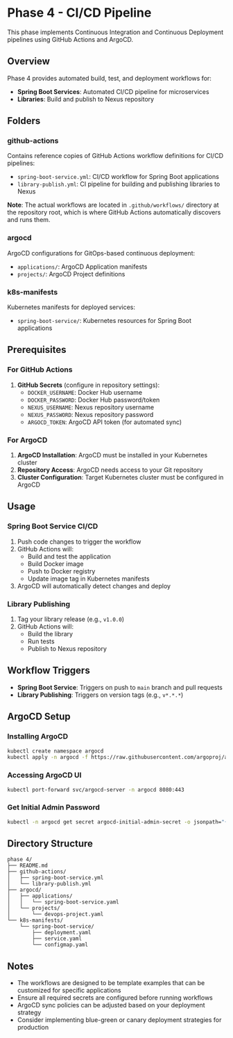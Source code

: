 # Phase 4 - CI/CD Pipeline

This phase implements Continuous Integration and Continuous Deployment pipelines using GitHub Actions and ArgoCD.

## Overview

Phase 4 provides automated build, test, and deployment workflows for:
- **Spring Boot Services**: Automated CI/CD pipeline for microservices
- **Libraries**: Build and publish to Nexus repository

## Folders

### github-actions
Contains reference copies of GitHub Actions workflow definitions for CI/CD pipelines:
- `spring-boot-service.yml`: CI/CD workflow for Spring Boot applications
- `library-publish.yml`: CI pipeline for building and publishing libraries to Nexus

**Note**: The actual workflows are located in `.github/workflows/` directory at the repository root, which is where GitHub Actions automatically discovers and runs them.

### argocd
ArgoCD configurations for GitOps-based continuous deployment:
- `applications/`: ArgoCD Application manifests
- `projects/`: ArgoCD Project definitions

### k8s-manifests
Kubernetes manifests for deployed services:
- `spring-boot-service/`: Kubernetes resources for Spring Boot applications

## Prerequisites

### For GitHub Actions
1. **GitHub Secrets** (configure in repository settings):
   - `DOCKER_USERNAME`: Docker Hub username
   - `DOCKER_PASSWORD`: Docker Hub password/token
   - `NEXUS_USERNAME`: Nexus repository username
   - `NEXUS_PASSWORD`: Nexus repository password
   - `ARGOCD_TOKEN`: ArgoCD API token (for automated sync)

### For ArgoCD
1. **ArgoCD Installation**: ArgoCD must be installed in your Kubernetes cluster
2. **Repository Access**: ArgoCD needs access to your Git repository
3. **Cluster Configuration**: Target Kubernetes cluster must be configured in ArgoCD

## Usage

### Spring Boot Service CI/CD
1. Push code changes to trigger the workflow
2. GitHub Actions will:
   - Build and test the application
   - Build Docker image
   - Push to Docker registry
   - Update image tag in Kubernetes manifests
3. ArgoCD will automatically detect changes and deploy

### Library Publishing
1. Tag your library release (e.g., `v1.0.0`)
2. GitHub Actions will:
   - Build the library
   - Run tests
   - Publish to Nexus repository

## Workflow Triggers

- **Spring Boot Service**: Triggers on push to `main` branch and pull requests
- **Library Publishing**: Triggers on version tags (e.g., `v*.*.*`)

## ArgoCD Setup

### Installing ArgoCD
```bash
kubectl create namespace argocd
kubectl apply -n argocd -f https://raw.githubusercontent.com/argoproj/argo-cd/stable/manifests/install.yaml
```

### Accessing ArgoCD UI
```bash
kubectl port-forward svc/argocd-server -n argocd 8080:443
```

### Get Initial Admin Password
```bash
kubectl -n argocd get secret argocd-initial-admin-secret -o jsonpath="{.data.password}" | base64 -d
```

## Directory Structure
```
phase 4/
├── README.md
├── github-actions/
│   ├── spring-boot-service.yml
│   └── library-publish.yml
├── argocd/
│   ├── applications/
│   │   └── spring-boot-service.yaml
│   └── projects/
│       └── devops-project.yaml
└── k8s-manifests/
    └── spring-boot-service/
        ├── deployment.yaml
        ├── service.yaml
        └── configmap.yaml
```

## Notes

- The workflows are designed to be template examples that can be customized for specific applications
- Ensure all required secrets are configured before running workflows
- ArgoCD sync policies can be adjusted based on your deployment strategy
- Consider implementing blue-green or canary deployment strategies for production
